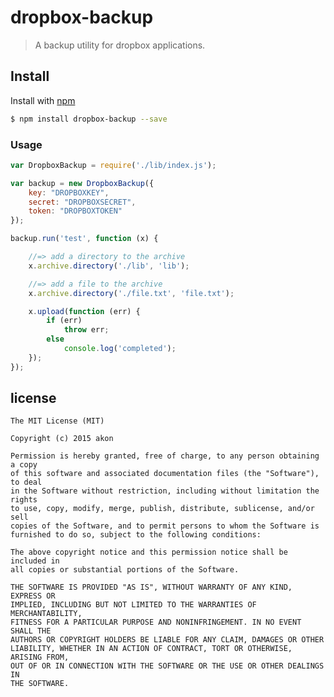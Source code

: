 # dropbox-backup

> A backup utility for dropbox applications.

## Install

Install with [npm](https://www.npmjs.com/)

```sh
$ npm install dropbox-backup --save
```

### Usage

```js
var DropboxBackup = require('./lib/index.js');

var backup = new DropboxBackup({
    key: "DROPBOXKEY",
    secret: "DROPBOXSECRET",
    token: "DROPBOXTOKEN"
});

backup.run('test', function (x) {

    //=> add a directory to the archive
    x.archive.directory('./lib', 'lib');

    //=> add a file to the archive
    x.archive.directory('./file.txt', 'file.txt');

    x.upload(function (err) {
        if (err)
            throw err;
        else
            console.log('completed');
    });
});
```


## license

    The MIT License (MIT)

    Copyright (c) 2015 akon

    Permission is hereby granted, free of charge, to any person obtaining a copy
    of this software and associated documentation files (the "Software"), to deal
    in the Software without restriction, including without limitation the rights
    to use, copy, modify, merge, publish, distribute, sublicense, and/or sell
    copies of the Software, and to permit persons to whom the Software is
    furnished to do so, subject to the following conditions:

    The above copyright notice and this permission notice shall be included in
    all copies or substantial portions of the Software.

    THE SOFTWARE IS PROVIDED "AS IS", WITHOUT WARRANTY OF ANY KIND, EXPRESS OR
    IMPLIED, INCLUDING BUT NOT LIMITED TO THE WARRANTIES OF MERCHANTABILITY,
    FITNESS FOR A PARTICULAR PURPOSE AND NONINFRINGEMENT. IN NO EVENT SHALL THE
    AUTHORS OR COPYRIGHT HOLDERS BE LIABLE FOR ANY CLAIM, DAMAGES OR OTHER
    LIABILITY, WHETHER IN AN ACTION OF CONTRACT, TORT OR OTHERWISE, ARISING FROM,
    OUT OF OR IN CONNECTION WITH THE SOFTWARE OR THE USE OR OTHER DEALINGS IN
    THE SOFTWARE.
